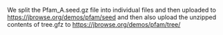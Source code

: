 We split the Pfam_A.seed.gz file into individual files and then uploaded to
https://jbrowse.org/demos/pfam/seed and then also upload the unzipped contents
of tree.gfz to https://jbrowse.org/demos/pfam/tree/

